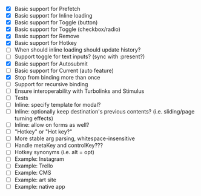 - [x] Basic support for Prefetch
- [x] Basic support for Inline loading
- [x] Basic support for Toggle (button)
- [x] Basic support for Toggle (checkbox/radio)
- [x] Basic support for Remove
- [x] Basic support for Hotkey
- [ ] When should inline loading should update history?
- [ ] Support toggle for text inputs? (sync with :present?)
- [x] Basic support for Autosubmit
- [ ] Basic support for Current (auto feature)
- [x] Stop from binding more than once
- [ ] Support for recursive binding
- [ ] Ensure interoperability with Turbolinks and Stimulus
- [ ] Tests
- [ ] Inline: specify template for modal?
- [ ] Inline: optionally keep destination's previous contents? (i.e. sliding/page turning effects)
- [ ] Inline: allow on forms as well?
- [ ] "Hotkey" or "Hot key?"
- [ ] More stable arg parsing, whitespace-insensitive
- [ ] Handle metaKey and controlKey???
- [ ] Hotkey synonyms (i.e. alt = opt)
- [ ] Example: Instagram
- [ ] Example: Trello
- [ ] Example: CMS
- [ ] Example: art site
- [ ] Example: native app

